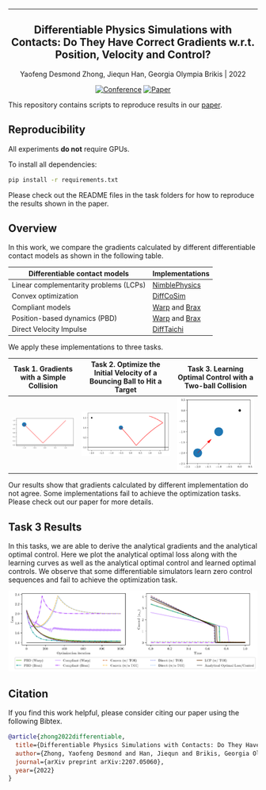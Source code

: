 ---

<div align="center">    
 
## Differentiable Physics Simulations with Contacts: Do They Have Correct Gradients w.r.t. Position, Velocity and Control?

Yaofeng Desmond Zhong, Jiequn Han, Georgia Olympia Brikis | 2022 

[![Conference](http://img.shields.io/badge/ICML-AI4Science-4b44ce.svg)](https://openreview.net/forum?id=KIl0LZ9tJex)
[![Paper](http://img.shields.io/badge/arXiv-2207.05060-B31B1B.svg)](https://arxiv.org/abs/2207.05060)


</div>

This repository contains scripts to reproduce results in our [paper](https://arxiv.org/abs/2207.05060). 

## Reproducibility

All experiments __do not__ require GPUs.

To install all dependencies:
```bash
pip install -r requirements.txt
```

Please check out the README files in the task folders for how to reproduce the results shown in the paper. 

## Overview

In this work, we compare the gradients calculated by different differentiable contact models as shown in the following table. 

| Differentiable contact models | Implementations |
| ----------------------------- | --------------- |
| Linear complementarity problems (LCPs) | [NimblePhysics](https://github.com/nimblephysics/nimblephysics) |
| Convex optimization                    | [DiffCoSim](https://github.com/Physics-aware-AI/DiffCoSim) |
| Compliant models                       | [Warp](https://github.com/NVIDIA/warp) and [Brax](https://github.com/google/brax) |
| Position-based dynamics (PBD)          | [Warp](https://github.com/NVIDIA/warp) and [Brax](https://github.com/google/brax) |
| Direct Velocity Impulse                | [DiffTaichi](https://github.com/taichi-dev/difftaichi) |


We apply these implementations to three tasks.

| Task 1. Gradients with a Simple Collision   |   Task 2. Optimize the Initial Velocity of a Bouncing Ball to Hit a Target  | Task 3.  Learning Optimal Control with a Two-ball Collision |
| :---------:|:------:|:------------------------:|
| <img src="./task1_bounce_once/figures/bounce_once_traj.png" alt="drawing" width="250"/> | <img src="./task2_bounce_ground_wall/figures/ground_wall_init_traj.png" alt="drawing" width="250"/> | <img src="./task3_two_balls/figures/two_balls_traj.png" alt="drawing" width="200"/> |

Our results show that gradients calculated by different implementation do not agree. Some implementations fail to achieve the optimization tasks. Please check out our paper for more details. 


## Task 3 Results

In this tasks, we are able to derive the analytical gradients and the analytical optimal control. Here we plot the analytical optimal loss along with the learning curves as well as the analytical optimal control and learned optimal controls. We observe that some differentiable simulators learn zero control sequences and fail to achieve the optimization task. 

<img src="./task3_two_balls/figures/two_balls_loss_ctrls.png" alt="drawing">


## Citation
If you find this work helpful, please consider citing our paper using the following Bibtex.
```bibtex
@article{zhong2022differentiable,
  title={Differentiable Physics Simulations with Contacts: Do They Have Correct Gradients w.r.t. Position, Velocity and Control?},
  author={Zhong, Yaofeng Desmond and Han, Jiequn and Brikis, Georgia Olympia},
  journal={arXiv preprint arXiv:2207.05060},
  year={2022}
}
```